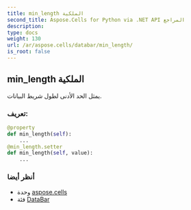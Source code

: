 ```yaml
---
title: min_length الملكية
second_title: Aspose.Cells for Python via .NET API المراجع
description:
type: docs
weight: 130
url: /ar/aspose.cells/databar/min_length/
is_root: false
---
```

##  min_length الملكية

يمثل الحد الأدنى لطول شريط البيانات.
###  تعريف:
```python
@property
def min_length(self):
    ...
@min_length.setter
def min_length(self, value):
    ...
```

###  أنظر أيضا
* وحدة [aspose.cells](../../)
* فئة [DataBar](/cells/python-net/ar/aspose.cells/databar)
